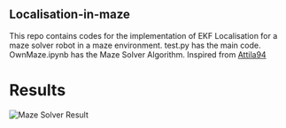 ## Localisation-in-maze

This repo contains codes for the implementation of EKF Localisation for a maze solver robot in a maze environment. test.py has the main code.
OwnMaze.ipynb has the Maze Solver Algorithm.
Inspired from [Attila94](https://github.com/Attila94)

# Results
![Maze Solver Result](ekflsam.jpg)

